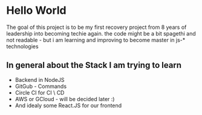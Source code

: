 # Hello World
The goal of this project is to be my first recovery project from 8 years of leadership into becoming techie again.
the code might be a bit spagethi and not readable - but i am learning and improving to become master in js-* technologies

## In general about the Stack I am trying to learn
* Backend in NodeJS
* GitGub - Commands
* Circle CI for CI \ CD
* AWS or GCloud - will be decided later :)
* And idealy some React.JS for our frontend

